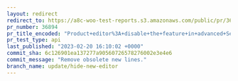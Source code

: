 ```yaml
---
layout: redirect
redirect_to: https://a8c-woo-test-reports.s3.amazonaws.com/public/pr/36894/api/index.html
pr_number: 36894
pr_title_encoded: "Product+editor%3A+disable+the+feature+in+advanced+Settings."
pr_test_type: api
last_published: "2023-02-20 16:10:02 +0000"
commit_sha: 6c126901ea137277a90560726578276002e3e4e6
commit_message: "Remove obsolete new lines."
branch_name: update/hide-new-editor
---
```


